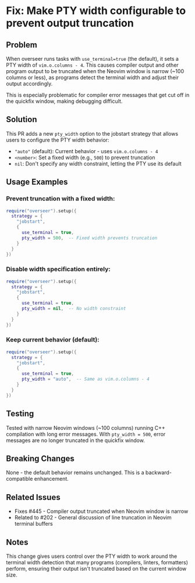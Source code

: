 # Fix: Make PTY width configurable to prevent output truncation

## Problem
When overseer runs tasks with `use_terminal=true` (the default), it sets a PTY width of `vim.o.columns - 4`. This causes compiler output and other program output to be truncated when the Neovim window is narrow (~100 columns or less), as programs detect the terminal width and adjust their output accordingly.

This is especially problematic for compiler error messages that get cut off in the quickfix window, making debugging difficult.

## Solution
This PR adds a new `pty_width` option to the jobstart strategy that allows users to configure the PTY width behavior:

- `"auto"` (default): Current behavior - uses `vim.o.columns - 4`
- `<number>`: Set a fixed width (e.g., `500`) to prevent truncation
- `nil`: Don't specify any width constraint, letting the PTY use its default

## Usage Examples

### Prevent truncation with a fixed width:
```lua
require("overseer").setup({
  strategy = { 
    "jobstart",
    {
      use_terminal = true,
      pty_width = 500,  -- Fixed width prevents truncation
    }
  }
})
```

### Disable width specification entirely:
```lua
require("overseer").setup({
  strategy = { 
    "jobstart",
    {
      use_terminal = true,
      pty_width = nil,  -- No width constraint
    }
  }
})
```

### Keep current behavior (default):
```lua
require("overseer").setup({
  strategy = { 
    "jobstart",
    {
      use_terminal = true,
      pty_width = "auto",  -- Same as vim.o.columns - 4
    }
  }
})
```

## Testing
Tested with narrow Neovim windows (~100 columns) running C++ compilation with long error messages. With `pty_width = 500`, error messages are no longer truncated in the quickfix window.

## Breaking Changes
None - the default behavior remains unchanged. This is a backward-compatible enhancement.

## Related Issues
- Fixes #445 - Compiler output truncated when Neovim window is narrow
- Related to #202 - General discussion of line truncation in Neovim terminal buffers

## Notes
This change gives users control over the PTY width to work around the terminal width detection that many programs (compilers, linters, formatters) perform, ensuring their output isn't truncated based on the current window size.